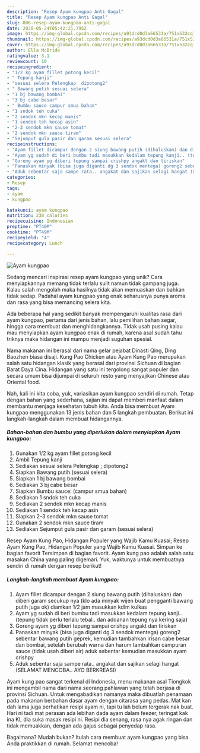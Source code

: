 ```yaml
---
description: "Resep Ayam kungpao Anti Gagal"
title: "Resep Ayam kungpao Anti Gagal"
slug: 806-resep-ayam-kungpao-anti-gagal
date: 2020-05-24T05:42:21.795Z
image: https://img-global.cpcdn.com/recipes/a93dcd0d3a66531a/751x532cq70/ayam-kungpao-foto-resep-utama.jpg
thumbnail: https://img-global.cpcdn.com/recipes/a93dcd0d3a66531a/751x532cq70/ayam-kungpao-foto-resep-utama.jpg
cover: https://img-global.cpcdn.com/recipes/a93dcd0d3a66531a/751x532cq70/ayam-kungpao-foto-resep-utama.jpg
author: Ella McBride
ratingvalue: 3.1
reviewcount: 10
recipeingredient:
- "1/2 kg ayam fillet potong kecil"
- " Tepung kanji"
- "sesuai selera Pelengkap  dipotong2"
- " Bawang putih sesuai selera"
- "1 bj bawang bombai"
- "3 bj cabe besar"
- " Bumbu sauce campur smua bahan"
- "1 sndok teh cuka"
- "2 sendok mkn kecap manis"
- "1 sendok teh kecap asin"
- "2-3 sendok mkn sause tomat"
- "2 sendok mkn sauce tiram"
- "Sejumput gula pasir dan garam sesuai selera"
recipeinstructions:
- "Ayam fillet dicampur dengan 2 siung bawang putih (dihaluskan) dan diberi garam secukup nya (klo ada minyak wijen buat pengganti bawang putih juga ok) diamkan 1/2 jam masukkan kdlm kulkas"
- "Ayam yg sudah di beri bumbu tadi masukkan kedalam tepung kanji.. (tepung tidak perlu terlalu tebal.. dan adoanan tepung nya kering saja)"
- "Goreng ayam yg diberi tepung sampai crishpy angakt dan tiriskan"
- "Panaskan minyak (bisa juga diganti dg 3 sendok mentega) goreng2 sebentar bawang putih geprek, kemudian tambahkan irisan cabe besar dan bombai, setelah berubah warna dan harum tambahkan campuran sauce (tidak usah diberi air) aduk sebentar kemudian masukkan ayam crishpy"
- "Aduk sebentar saja sampe rata.. angakat dan sajikan selagi hangat (SELAMAT MENCOBA.. AYO BERKREASI)"
categories:
- Resep
tags:
- ayam
- kungpao

katakunci: ayam kungpao 
nutrition: 238 calories
recipecuisine: Indonesian
preptime: "PT40M"
cooktime: "PT49M"
recipeyield: "4"
recipecategory: Lunch

---
```



![Ayam kungpao](https://img-global.cpcdn.com/recipes/a93dcd0d3a66531a/751x532cq70/ayam-kungpao-foto-resep-utama.jpg)

Sedang mencari inspirasi resep ayam kungpao yang unik? Cara menyiapkannya memang tidak terlalu sulit namun tidak gampang juga. Kalau salah mengolah maka hasilnya tidak akan memuaskan dan bahkan tidak sedap. Padahal ayam kungpao yang enak seharusnya punya aroma dan rasa yang bisa memancing selera kita.

Ada beberapa hal yang sedikit banyak mempengaruhi kualitas rasa dari ayam kungpao, pertama dari jenis bahan, lalu pemilihan bahan segar, hingga cara membuat dan menghidangkannya. Tidak usah pusing kalau mau menyiapkan ayam kungpao enak di rumah, karena asal sudah tahu triknya maka hidangan ini mampu menjadi suguhan spesial.

Nama makanan ini berasal dari nama gelar pejabat Dinasti Qing, Ding Baozhen biasa disaji. Kung Pao Chicken atau Ayam Kung Pao merupakan salah satu hidangan klasik yang berasal dari provinsi Sichuan di bagian Barat Daya Cina. Hidangan yang satu ini tergolong sangat populer dan secara umum bisa dijumpai di seluruh resto yang menyajikan Chinese atau Oriental food.


Nah, kali ini kita coba, yuk, variasikan ayam kungpao sendiri di rumah. Tetap dengan bahan yang sederhana, sajian ini dapat memberi manfaat dalam membantu menjaga kesehatan tubuh kita. Anda bisa membuat Ayam kungpao menggunakan 13 jenis bahan dan 5 langkah pembuatan. Berikut ini langkah-langkah dalam membuat hidangannya.

<!--inarticleads1-->

##### Bahan-bahan dan bumbu yang diperlukan dalam menyiapkan Ayam kungpao:

1. Gunakan 1/2 kg ayam fillet potong kecil
1. Ambil  Tepung kanji
1. Sediakan sesuai selera Pelengkap ; dipotong2
1. Siapkan  Bawang putih (sesuai selera)
1. Siapkan 1 bj bawang bombai
1. Sediakan 3 bj cabe besar
1. Siapkan  Bumbu sauce: (campur smua bahan)
1. Sediakan 1 sndok teh cuka
1. Sediakan 2 sendok mkn kecap manis
1. Sediakan 1 sendok teh kecap asin
1. Siapkan 2-3 sendok mkn sause tomat
1. Gunakan 2 sendok mkn sauce tiram
1. Sediakan Sejumput gula pasir dan garam (sesuai selera)


Resep Ayam Kung Pao, Hidangan Populer yang Wajib Kamu Kuasai; Resep Ayam Kung Pao, Hidangan Populer yang Wajib Kamu Kuasai. Simpan ke bagian favorit Tersimpan di bagian favorit. Ayam kung pao adalah salah satu masakan China yang paling digemari. Yuk, waktunya untuk membuatnya sendiri di rumah dengan resep berikut! 

<!--inarticleads2-->

##### Langkah-langkah membuat Ayam kungpao:

1. Ayam fillet dicampur dengan 2 siung bawang putih (dihaluskan) dan diberi garam secukup nya (klo ada minyak wijen buat pengganti bawang putih juga ok) diamkan 1/2 jam masukkan kdlm kulkas
1. Ayam yg sudah di beri bumbu tadi masukkan kedalam tepung kanji.. (tepung tidak perlu terlalu tebal.. dan adoanan tepung nya kering saja)
1. Goreng ayam yg diberi tepung sampai crishpy angakt dan tiriskan
1. Panaskan minyak (bisa juga diganti dg 3 sendok mentega) goreng2 sebentar bawang putih geprek, kemudian tambahkan irisan cabe besar dan bombai, setelah berubah warna dan harum tambahkan campuran sauce (tidak usah diberi air) aduk sebentar kemudian masukkan ayam crishpy
1. Aduk sebentar saja sampe rata.. angakat dan sajikan selagi hangat (SELAMAT MENCOBA.. AYO BERKREASI)


Ayam kung pao sangat terkenal di Indonesia, menu makanan asal Tiongkok ini mengambil nama dari nama seorang pahlawan yang telah berjasa di provinsi Sichuan. Untuk mengabadikan namanya maka dibuatlah penamaan pada makanan berbahan dasar ayam dengan citarasa yang pedas. Mat kan dah lama juga perhatikan resipi ayam ni, tapi tu lah belum tergerak nak buat. Hari ni tadi mat perasan ada lebihan dada ayam dalam feezer, teringat kak ina KL dia suka masak resipi ni. Resipi dia senang, rasa nya agak ringan dan tidak memuakkan, dengan ada gajus sebagai penyedap rasa. 

Bagaimana? Mudah bukan? Itulah cara membuat ayam kungpao yang bisa Anda praktikkan di rumah. Selamat mencoba!
